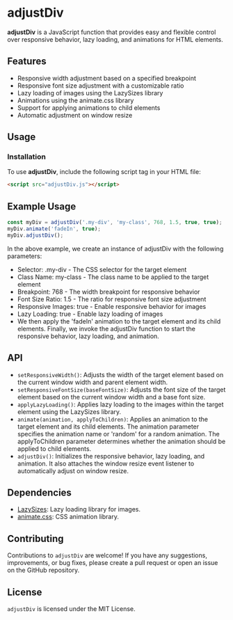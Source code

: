 # adjustDiv

**adjustDiv** is a JavaScript function that provides easy and flexible control over responsive behavior, lazy loading, and animations for HTML elements.

## Features

- Responsive width adjustment based on a specified breakpoint
- Responsive font size adjustment with a customizable ratio
- Lazy loading of images using the LazySizes library
- Animations using the animate.css library
- Support for applying animations to child elements
- Automatic adjustment on window resize

## Usage

### Installation

To use **adjustDiv**, include the following script tag in your HTML file:

```html
<script src="adjustDiv.js"></script>
```
  
## Example Usage
```javascript
const myDiv = adjustDiv('.my-div', 'my-class', 768, 1.5, true, true);
myDiv.animate('fadeIn', true);
myDiv.adjustDiv();
```


In the above example, we create an instance of adjustDiv with the following parameters:

- Selector: .my-div - The CSS selector for the target element
- Class Name: my-class - The class name to be applied to the target element
- Breakpoint: 768 - The width breakpoint for responsive behavior
- Font Size Ratio: 1.5 - The ratio for responsive font size adjustment
- Responsive Images: true - Enable responsive behavior for images
- Lazy Loading: true - Enable lazy loading of images
- We then apply the 'fadeIn' animation to the target element and its child elements. Finally, we invoke the adjustDiv function to start the responsive behavior, lazy loading, and animation.

## API

- `setResponsiveWidth()`: Adjusts the width of the target element based on the current window width and parent element width.
- `setResponsiveFontSize(baseFontSize)`: Adjusts the font size of the target element based on the current window width and a base font size.
- `applyLazyLoading()`: Applies lazy loading to the images within the target element using the LazySizes library.
- `animate(animation, applyToChildren)`: Applies an animation to the target element and its child elements. The animation parameter specifies the animation name or 'random' for a random animation. The applyToChildren parameter determines whether the animation should be applied to child elements.
- `adjustDiv()`: Initializes the responsive behavior, lazy loading, and animation. It also attaches the window resize event listener to automatically adjust on window resize.

## Dependencies
- [LazySizes](https://github.com/aFarkas/lazysizes): Lazy loading library for images.
- [animate.css](https://animate.style/): CSS animation library.

## Contributing
Contributions to `adjustDiv` are welcome! If you have any suggestions, improvements, or bug fixes, please create a pull request or open an issue on the GitHub repository.

## License
`adjustDiv` is licensed under the MIT License.
